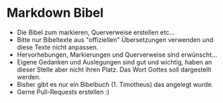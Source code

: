 # Markdown Bibel

* Die Bibel zum markieren, Querverweise erstellen etc...
* Bitte nur Bibeltexte aus "offiziellen" Übersetzungen verwenden und diese Texte nicht anpassen.
* Hervorhebungen, Markierungen und Querverweise sind erwünscht...
* Eigene Gedanken und Auslegungen sind gut und wichtig, haben an dieser Stelle aber nicht ihren Platz. Das Wort Gottes soll dargestellt werden.  
* Bisher gibt es nur ein Bibelbuch (1. Timotheus) das angelegt wurde.
* Gerne Pull-Requests erstellen :)
